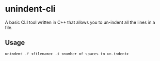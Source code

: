 # unindent-cli
A basic CLI tool written in C++ that allows you to un-indent all the lines in a file.


## Usage

```
unindent -f <filename> -i <number of spaces to un-indent>

```
